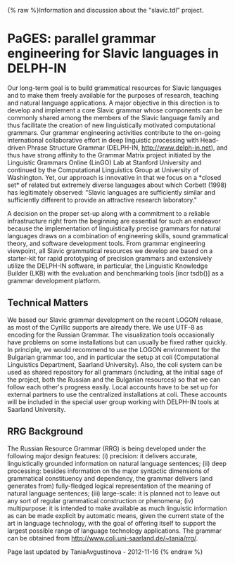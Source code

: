{% raw %}Information and discussion about the "slavic.tdl" project.

# PaGES: parallel grammar engineering for Slavic languages in DELPH-IN

Our long-term goal is to build grammatical resources for Slavic
languages and to make them freely available for the purposes of
research, teaching and natural language applications. A major objective
in this direction is to develop and implement a core Slavic grammar
whose components can be commonly shared among the members of the Slavic
language family and thus facilitate the creation of new linguistically
motivated computational grammars. Our grammar engineering activities
contribute to the on-going international collaborative effort in deep
linguistic processing with Head-driven Phrase Structure Grammar
(DELPH-IN, <http://www.delph-in.net>), and thus have strong affinity to
the Grammar Matrix project initiated by the Linguistic Grammars Online
(LinGO) Lab at Stanford University and continued by the Computational
Linguistics Group at University of Washington. Yet, our approach is
innovative in that we focus on a \*closed set\* of related but extremely
diverse languages about which Corbett (1998) has legitimately observed:
"Slavic languages are sufficiently similar and sufficiently different to
provide an attractive research laboratory."

A decision on the proper set-up along with a commitment to a reliable
infrastructure right from the beginning are essential for such an
endeavor because the implementation of linguistically precise grammars
for natural languages draws on a combination of engineering skills,
sound grammatical theory, and software development tools. From grammar
engineering viewpoint, all Slavic grammatical resources we develop are
based on a starter-kit for rapid prototyping of precision grammars and
extensively utilize the DELPH-IN software, in particular, the Linguistic
Knowledge Builder (LKB) with the evaluation and benchmarking tools
\[incr tsdb()\] as a grammar development platform.

## Technical Matters

We based our Slavic grammar development on the recent LOGON release, as
most of the Cyrillic supports are already there. We use UTF-8 as
encoding for the Russian Grammar. The visualization tools occasionally
have problems on some installations but can usually be fixed rather
quickly. In principle, we would recommend to use the LOGON environment
for the Bulgarian grammar too, and in particular the setup at coli
(Computational Linguistics Department, Saarland University). Also, the
coli system can be used as shared repository for all grammars
(including, at the initial sage of the project, both the Russian and the
Bulgarian resources) so that we can follow each other's progress easily.
Local accounts have to be set up for external partners to use the
centralized installations at coli. These accounts will be included in
the special user group working with DELPH-IN tools at Saarland
University.

## RRG Background

The Russian Resource Grammar (RRG) is being developed under the
following major design features: (i) precision: it delivers accurate,
linguistically grounded information on natural language sentences; (ii)
deep processing: besides information on the major syntactic dimensions
of grammatical constituency and dependency, the grammar delivers (and
generates from) fully-fledged logical representation of the meaning of
natural language sentences; (iii) large-scale: it is planned not to
leave out any sort of regular grammatical construction or phenomena;
(iv) multipurpose: it is intended to make available as much linguistic
information as can be made explicit by automatic means, given the
current state of the art in language technology, with the goal of
offering itself to support the largest possible range of language
technology applications. The grammar can be obtained from
<http://www.coli.uni-saarland.de/~tania/rrg/>.

Page last updated by TaniaAvgustinova - 2012-11-16
{% endraw %}